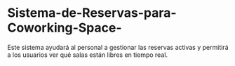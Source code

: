 # Sistema-de-Reservas-para-Coworking-Space-
Este sistema  ayudará al personal a gestionar las reservas activas y permitirá a los usuarios  ver qué salas están libres en tiempo real.
